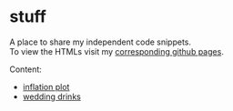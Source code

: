 # stuff
A place to share my independent code snippets. 
<br>
To view the HTMLs visit my 
[corresponding github pages](https://baderd.github.io/stuff/).


Content:
- [inflation plot](https://baderd.github.io/stuff/src/r/inflation.nb.html)
- [wedding drinks](https://baderd.github.io/stuff/src/r/wedding_drinks.html)
